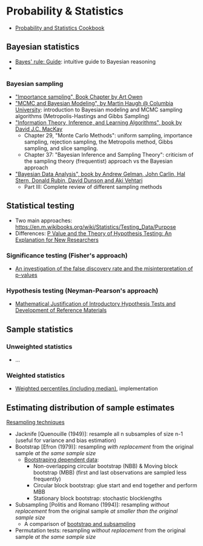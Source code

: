 # Probability & Statistics
- [Probability and Statistics Cookbook](http://statistics.zone/)

## Bayesian statistics
- [Bayes' rule: Guide](https://arbital.com/p/bayes_rule/?l=1zq): intuitive guide to Bayesian reasoning
- 

### Bayesian sampling
- ["Importance sampling", Book Chapter by Art Owen](https://statweb.stanford.edu/~owen/mc/Ch-var-is.pdf)
- ["MCMC and Bayesian Modeling", by Martin Haugh @ Columbia University](http://www.columbia.edu/~mh2078/MachineLearningORFE/MCMC_Bayes.pdf): introduction to Bayesian modeling and MCMC sampling algorithms (Metropolis-Hastings and Gibbs Sampling)
- ["Information Theory, Inference, and Learning Algorithms", book by David J.C. MacKay](https://www.inference.org.uk/itprnn/book.pdf)
  - Chapter 29, "Monte Carlo Methods": uniform sampling, importance sampling, rejection sampling, the Metropolis method, Gibbs sampling, and slice sampling.
  - Chapter 37: "Bayesian Inference and Sampling Theory": criticism of the sampling theory (frequentist) approach vs the Bayesian approach
- ["Bayesian Data Analysis", book by Andrew Gelman, John Carlin, Hal Stern, Donald Rubin, David Dunson and Aki Vehtari](http://www.stat.columbia.edu/~gelman/book/BDA3.pdf)
  - Part III: Complete review of different sampling methods

## Statistical testing
- Two main approaches: https://en.m.wikibooks.org/wiki/Statistics/Testing_Data/Purpose
- Differences: [P Value and the Theory of Hypothesis Testing: An Explanation for New Researchers](https://www.ncbi.nlm.nih.gov/pmc/articles/PMC2816758/#!po=34.2105)

### Significance testing (Fisher's approach)
- [An investigation of the false discovery rate and the misinterpretation of p-values](https://royalsocietypublishing.org/doi/pdf/10.1098/rsos.140216)

### Hypothesis testing (Neyman-Pearson's approach)
- [Mathematical Justification of Introductory Hypothesis Tests and Development of Reference Materials](https://digitalcommons.usu.edu/cgi/viewcontent.cgi?httpsredir=1&article=1014&context=gradreports)

## Sample statistics
### Unweighted statistics
- ...
### Weighted statistics
- [Weighted percentiles (including median)](http://kochanski.org/gpk/code/speechresearch/gmisclib/gmisclib.weighted_percentile-module.html), implementation

## Estimating distribution of sample estimates
[Resampling techniques](https://en.wikipedia.org/wiki/Resampling_(statistics)#)
- Jacknife [Quenouille (1949)]: resample all n subsamples of size n-1  (useful for variance and bias estimation)
- Bootstrap [Efron (1979)]:  resampling *with replacement* from the original sample *at the same sample size* 
  - [Bootstraping dependent data](https://books.google.es/books?id=e4f8sqm439UC&printsec=frontcover#v=onepage&q&f=false):
    - Non-overlapping circular bootstrap (NBB) & Moving block bootstrap (MBB) (first and last observations are sampled less frequently)
    - Circular block bootstrap: glue start and end together and perform MBB
    - Stationary block bootstrap: stochastic blocklengths
- Subsampling [Politis and Romano (1994)]: resampling *without replacement* from the original sample *at smaller than the original sample size*
  - A comparison of [bootstrap and subsampling](http://www.stat.umn.edu/geyer/5601/notes/sub.pdf)
- Permutation tests: resampling *without replacement* from the original sample *at the same sample size*
